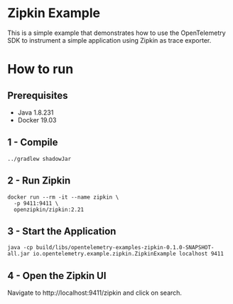 # Zipkin Example

This is a simple example that demonstrates how to use the OpenTelemetry SDK 
to instrument a simple application using Zipkin as trace exporter. 

# How to run

## Prerequisites
* Java 1.8.231
* Docker 19.03

## 1 - Compile 
```shell script
../gradlew shadowJar
```
## 2 - Run Zipkin

```shell script
docker run --rm -it --name zipkin \
  -p 9411:9411 \
  openzipkin/zipkin:2.21
```

## 3 - Start the Application
```shell script
java -cp build/libs/opentelemetry-examples-zipkin-0.1.0-SNAPSHOT-all.jar io.opentelemetry.example.zipkin.ZipkinExample localhost 9411
```
## 4 - Open the Zipkin UI

Navigate to http://localhost:9411/zipkin and click on search.

[zipkin]:[https://zipkin.io/]
